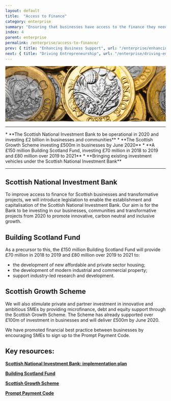 ```yaml
---
layout: default
title:  "Access to Finance"
category: enterprise
summary: "Ensuring that businesses have access to the finance they need to grow."
index: 4
parent: enterprise
permalink: /enterprise/access-to-finance/
prev: { title: "Enhancing Business Support", url: "/enterprise/enhancing-business-support/" }
next: { title: "Driving Entrepreneurship", url: "/enterprise/driving-entrepreneurship/" }
---
```


![Pound coins](/assets/images/pageimages/enterprise3.jpg)
<br>
<hr>
* **The Scottish National Investment Bank to be operational in 2020 and investing £2 billion in businesses and communities**
* **The Scottish Growth Scheme investing £500m in businesses by June 2020**
* **A £150 million Building Scotland Fund, investing £70 million in 2018 to 2019 and £80 million over 2019 to 2021**
* **Bringing existing investment vehicles under the Scottish National Investment Bank**

<hr>

## Scottish National Investment Bank

To improve access to finance for Scottish businesses and transformative projects, we will introduce legislation to enable the establishment and capitalisation of the Scottish National Investment Bank. Our aim is for the Bank to be investing in our businesses, communities and transformative projects from 2020 to promote innovative, carbon neutral and inclusive growth.  

## Building Scotland Fund

As a precursor to this, the £150 million Building Scotland Fund will provide £70 million in 2018 to 2019 and £80 million over 2019 to 2021 to:
* the development of new affordable and private sector housing;
* the development of modern industrial and commercial property; 
* support industry-led research and development.

## Scottish Growth Scheme

We will also stimulate private and partner investment in innovative and ambitious SMEs by providing microfinance, debt and equity support through the Scottish Growth Scheme. The Scheme has already supported over £100m of investment in businesses and will deliver £500m by June 2020.  

We have promoted financial best practice between businesses by encouraging SMEs to sign up to the Prompt Payment Code.


## Key resources: 

**[Scottish National Investment Bank: implementation plan](https://beta.gov.scot/publications/scottish-national-investment-bank-implementation-plan/)**

**[Building Scotland Fund](https://www.mygov.scot/building-scotland-fund/)**

**[Scottish Growth Scheme](https://www.mygov.scot/scottish-growth-scheme/)**

**[Prompt Payment Code](http://www.promptpaymentcode.org.uk/)**
 
